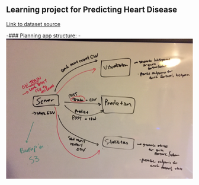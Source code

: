 ## Learning project for Predicting Heart Disease

[Link to dataset source](https://www.kaggle.com/ronitf/heart-disease-uci)

-### Planning app structure:
-![alt text](./planning.JPG)